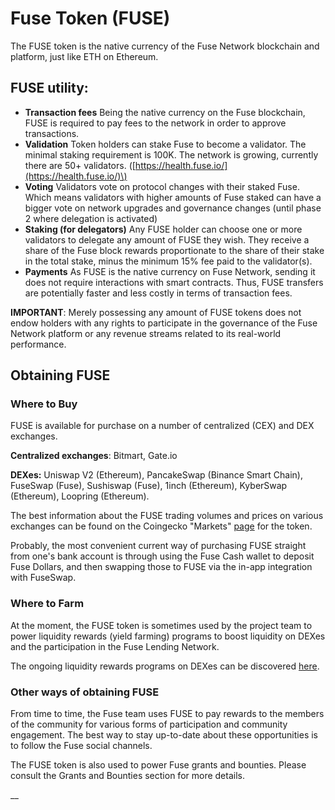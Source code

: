 # Fuse Token \(FUSE\)

The FUSE token is the native currency of the Fuse Network blockchain and platform, just like ETH on Ethereum. 

## FUSE utility:

* **Transaction fees** Being the native currency on the Fuse blockchain, FUSE is required to pay fees to the network in order to approve transactions.
* **Validation** Token holders can stake Fuse to become a validator. The minimal staking requirement is 100K. The network is growing, currently there are 50+ validators. \([https://health.fuse.io/](https://health.fuse.io/)\)
* **Voting** Validators vote on protocol changes with their staked Fuse. Which means validators with higher amounts of Fuse staked can have a bigger vote on network upgrades and governance changes \(until phase 2 where delegation is activated\)
* **Staking \(for delegators\)** Any FUSE holder can choose one or more validators to delegate any amount of FUSE they wish. They receive a share of the Fuse block rewards proportionate to the share of their stake in the total stake, minus the minimum 15% fee paid to the validator\(s\).
* **Payments** As FUSE is the native currency on Fuse Network, sending it does not require interactions with smart contracts. Thus, FUSE transfers are potentially faster and less costly in terms of transaction fees.

**IMPORTANT**: Merely possessing any amount of FUSE tokens does not endow holders with any rights to participate in the governance of the Fuse Network platform or any revenue streams related to its real-world performance. 

## Obtaining FUSE

### Where to Buy

FUSE is available for purchase on a number of centralized \(CEX\) and DEX exchanges.

**Centralized exchanges**: Bitmart, Gate.io

**DEXes:** Uniswap V2 \(Ethereum\), PancakeSwap \(Binance Smart Chain\), FuseSwap \(Fuse\), Sushiswap \(Fuse\), 1inch \(Ethereum\), KyberSwap \(Ethereum\), Loopring \(Ethereum\).

The best information about the FUSE trading volumes and prices on various exchanges can be found on the Coingecko "Markets" [page](https://www.coingecko.com/en/coins/fuse#markets) for the token.  

Probably, the most convenient current way of purchasing FUSE straight from one's bank account is through using the Fuse Cash wallet to deposit Fuse Dollars, and then swapping those to FUSE via the in-app integration with FuseSwap.

### Where to Farm

At the moment, the FUSE token is sometimes used by the project team to power liquidity rewards \(yield farming\) programs to boost liquidity on DEXes and the participation in the Fuse Lending Network.

The ongoing liquidity rewards programs on DEXes can be discovered [here](https://rewards.fuse.io).

### Other ways of obtaining FUSE

From time to time, the Fuse team uses FUSE to pay rewards to the members of the community for various forms of participation and community engagement. The best way to stay up-to-date about these opportunities is to follow the Fuse social channels.

The FUSE token is also used to power Fuse grants and bounties. Please consult the Grants and Bounties section for more details.

\_\_

